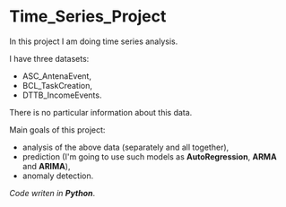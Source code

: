 # Time_Series_Project

In this project I am doing time series analysis.

I have three datasets:
* ASC_AntenaEvent,
* BCL_TaskCreation,
* DTTB_IncomeEvents.

There is no particular information about this data. 

Main goals of this project: 
* analysis of the above data (separately and all together),
* prediction (I'm going to use such models as **AutoRegression**, **ARMA** and **ARIMA**),
* anomaly detection. 

_Code writen in **Python**_.